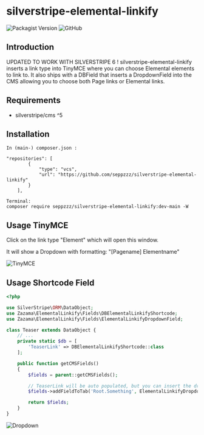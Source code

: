 # silverstripe-elemental-linkify

![Packagist Version](https://img.shields.io/packagist/v/Zazama/silverstripe-elemental-linkify?style=flat-square)
![GitHub](https://img.shields.io/github/license/Zazama/silverstripe-elemental-linkify?style=flat-square)

## Introduction
UPDATED TO WORK WITH SILVERSTRIPE 6 !
silverstripe-elemental-linkify inserts a link type into TinyMCE where you can choose Elemental elements to link to.
It also ships with a DBField that inserts a DropdownField into the CMS allowing you to choose both Page links or Elemental links.

## Requirements

* silverstripe/cms ^5

## Installation

```
In (main-) composer.json :

"repositories": [
		{
			"type": "vcs",
			"url": "https://github.com/seppzzz/silverstripe-elemental-linkify"
		}
	],
	
Terminal:
composer require seppzzz/silverstripe-elemental-linkify:dev-main -W
```

## Usage TinyMCE

Click on the link type "Element" which will open this window.

It will show a Dropdown with formatting: "[Pagename] Elementname"

![TinyMCE](https://zazama.de/assets/Uploads/elementallinktinymce.png?vid=3)


## Usage Shortcode Field
```php
<?php

use SilverStripe\ORM\DataObject;
use Zazama\ElementalLinkify\Fields\DBElementalLinkifyShortcode;
use Zazama\ElementalLinkify\Fields\ElementalLinkifyDropdownField;

class Teaser extends DataObject {
    // ...
    private static $db = [
        'TeaserLink' => DBElementalLinkifyShortcode::class
    ];

    public function getCMSFields()
    {
        $fields = parent::getCMSFields();

        // TeaserLink will be auto populated, but you can insert the dropdown yourself with
        $fields->addFieldToTab('Root.Something', ElementalLinkifyDropdownField::create('TeaserLink', 'TeaserLink'));

        return $fields;
    }
}
```

![Dropdown](https://zazama.de/assets/Uploads/elementallinkfield.png?vid=3)